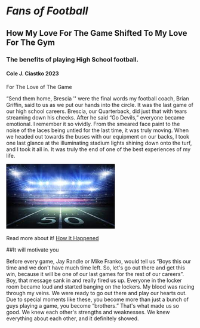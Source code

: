 # *Fans of Football*
## How My Love For The Game Shifted To My Love For The Gym  
### The benefits of playing High School football.

#### Cole J. Ciastko 2023

For The Love of The Game

“Send them home, Brescia '' were the final words my football coach, Brian Griffin, said to us as we put our hands into the circle. It was the last game of our high school careers.  Brescia, our Quarterback, did just that with tears streaming down his cheeks. After he said “Go Devils,” everyone became emotional. I remember it so vividly. From the smeared face paint to the noise of the laces being untied for the last time, it was truly moving. When we headed out towards the buses with our equipment on our backs, I took one last glance at the illuminating stadium lights shining down onto the turf, and I took it all in. It was truly the end of one of the best experiences of my life.


![Footbal Field At Night](./footballpic.jpeg)

Read more about it!
[How It Happened](./how-it-happened.md)

##It will motivate you

Before every game, Jay Randle or Mike Franko, would tell us “Boys this our time and we don't have much time left.  So, let's go out there and get this win, because it will be one of our last games for the rest of our careers”. Boy, that message sank in and really fired us up. Everyone in the locker room became loud and started banging on the lockers. My blood was racing through my veins. We were ready to go out there and play our hearts out. Due to special moments like these, you become more than just a bunch of guys playing a game, you become “brothers.” That's what made us so good. We knew each other's strengths and weaknesses. We knew everything about each other, and it definitely showed. 



